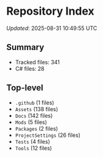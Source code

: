 # Repository Index

_Updated_: 2025-08-31 10:49:55 UTC

## Summary
- Tracked files: 341
- C# files: 28

## Top-level
- `.github` (1 files)
- `Assets` (138 files)
- `Docs` (142 files)
- `Mods` (5 files)
- `Packages` (2 files)
- `ProjectSettings` (26 files)
- `Tests` (4 files)
- `Tools` (12 files)
